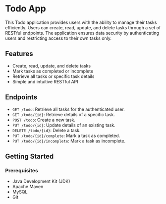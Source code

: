 # Todo App
This Todo application provides users with the ability to manage their tasks efficiently. Users can create, read, update, and delete tasks through a set of RESTful endpoints. The application ensures data security by authenticating users and restricting access to their own tasks only.

## Features
- Create, read, update, and delete tasks
- Mark tasks as completed or incomplete
- Retrieve all tasks or specific task details
- Simple and intuitive RESTful API

## Endpoints

- `GET /todo`: Retrieve all tasks for the authenticated user.
- `GET /todo/{id}`: Retrieve details of a specific task.
- `POST /todo`: Create a new task.
- `PUT /todo/{id}`: Update details of an existing task.
- `DELETE /todo/{id}`: Delete a task.
- `PUT /todo/{id}/complete`: Mark a task as completed.
- `PUT /todo/{id}/incomplete`: Mark a task as incomplete.

## Getting Started

### Prerequisites

- Java Development Kit (JDK)
- Apache Maven
- MySQL
- Git
